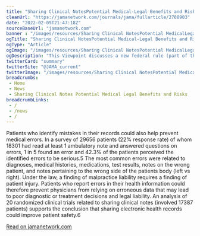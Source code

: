 ```yaml
--- 
title: "Sharing Clinical NotesPotential Medical-Legal Benefits and Risks"
cleanUrl: "https://jamanetwork.com/journals/jama/fullarticle/2788903"
date: "2022-02-09T21:47:18Z"
sourceBaseUrl: "jamanetwork.com"
banner : "/images/resources/Sharing Clinical NotesPotential MedicalLegal Benefits and Risks.jpg"
ogTitle: "Sharing Clinical NotesPotential Medical-Legal Benefits and Risks"
ogType: "Article"
ogImage: "/images/resources/Sharing Clinical NotesPotential MedicalLegal Benefits and Risks.jpg"
ogDescription: "This Viewpoint discusses a new federal rule (part of the 21st Century Cures Act) that mandates US clinicians and health organizations make electronic health records more accessible to patients, examines the potential legal benefits and risks of sharing clinical notes, and offers recommendations for..."
twitterCard: "summary"
twitterSite: "@JAMA_current"
twitterImage: "/images/resources/Sharing Clinical NotesPotential MedicalLegal Benefits and Risks.jpg"
breadcrumbs:
 - Home
 - News
 - Sharing Clinical Notes Potential Medical Legal Benefits and Risks
breadcrumbLinks:
 - / 
 - /news
 - / 
---
```

Patients who identify mistakes in their records could also help prevent medical errors. In a survey of 29656 patients (22% response rate) of whom 18301 had read at least 1 ambulatory note and answered questions on errors, 1 in 5 found an error and 42.3% of the patients perceived the identified errors to be serious.5 The most common errors were related to diagnoses, medical histories, medications, test results, notes on the wrong patient, and notes pertaining to the wrong side of the patients body (left vs right). Under the law, a finding of malpractice liability requires a finding of patient injury. Patients who report errors in their health information could therefore prevent physicians from relying on erroneous data that may lead to poor diagnostic or treatment decisions and legal liability. An analysis of 20 randomized clinical trials related to sharing clinical notes (involved 17387 patients) supports the conclusion that sharing electronic health records could improve patient safety.6  
  
[Read on jamanetwork.com](https://jamanetwork.com/journals/jama/fullarticle/2788903)
